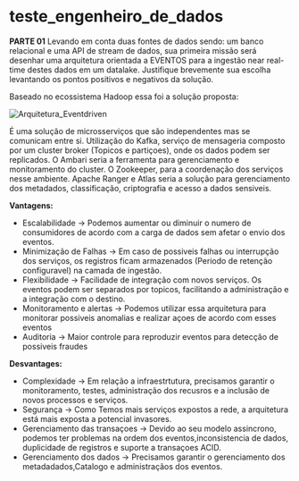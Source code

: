 # teste_engenheiro_de_dados

**PARTE 01**
Levando em conta duas fontes de dados sendo: um banco relacional e uma API de stream de dados, sua primeira missão será desenhar uma arquitetura orientada a EVENTOS para a ingestão near real-time destes dados em um datalake. Justifique brevemente sua escolha levantando os pontos positivos e negativos da solução.

Baseado no ecossistema Hadoop essa foi a solução proposta:

![Arquitetura_Eventdriven](https://github.com/thiagobtr/teste_engenheiro_de_dados/blob/master/Arquitetura_EventDriven.jpg)

É uma solução de microsserviços que são independentes mas se comunicam entre si.
Utilização do Kafka, serviço de mensageria composto por um cluster broker (Topicos e partiçoes), onde os dados podem ser replicados.
O Ambari seria a ferramenta para gerenciamento e monitoramento do cluster.
O Zookeeper, para a coordenação dos serviços nesse ambiente.
Apache Ranger e Atlas seria a solução para gerenciamento dos metadados, classificação, criptografia e acesso a dados sensiveis.

**Vantagens:**

* Escalabilidade -> Podemos aumentar ou diminuir o numero de consumidores de acordo com a carga de dados sem afetar o envio dos eventos.
* Minimização de Falhas -> Em caso de possiveis falhas ou interrupção dos serviços, os registros ficam armazenados (Periodo de retenção configuravel) na camada de ingestão.
* Flexibilidade -> Facilidade de integração com novos serviços.  Os eventos podem ser separados por topicos, facilitando a administração e a integração com o destino. 
* Monitoramento e alertas -> Podemos utilizar essa arquitetura para monitorar possiveis anomalias e realizar açoes de acordo com esses eventos 
* Auditoria -> Maior controle para reproduzir eventos para detecção de possiveis fraudes

**Desvantages:**

* Complexidade -> Em relação a infraestrtutura, precisamos garantir o monitoramento, testes, administração dos recusros e a inclusão de novos processos e serviços.
* Segurança -> Como Temos mais serviços expostos a rede, a arquitetura está mais exposta a potencial invasores.
* Gerenciamento das transaçoes -> Devido ao seu modelo assincrono, podemos ter problemas na ordem dos eventos,inconsistencia de dados, duplicidade de registros e suporte a transaçoes ACID. 
* Gerenciamento dos dados -> Precisamos garantir o gerenciamento dos metadadados,Catalogo e administraçãos dos eventos.

